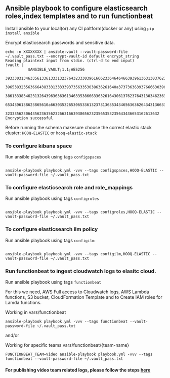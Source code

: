 ## Ansible playbook to configure elasticsearch roles,index templates and to run functionbeat
Install ansible to your local(or) any CI paltform(docker or any) using `pip install ansible`

Encrypt elasticsearch passwords and sensitive data.

```
echo -n XXXXXXXX | ansible-vault --vault-password-file  ~/.vault_pass.txt --encrypt-vault-id default encrypt_string
Reading plaintext input from stdin. (ctrl-d to end input)
!vault |
          $ANSIBLE_VAULT;1.1;AES256
          39333031346335613361333132376432333039616662336464646639396136313037623937633262
          3965383235636664383331333339373563353038636261640a373736363937666630396538373231
          38613338346231326439636363613463353866633632616430613762376431303462363634633030
          6534396138623865610a663035326530653361323731363534346563636264343136633539646166
          32333562306435623635623266316639386562323565353235643436653162613632
Encryption successful
```

Before running the schema makesure choose the correct elastic stack cluster: `HOOQ-ELASTIC` or `hooq-elastic-stack`

### To configure kibana space

Run ansible playbook using tags `configspaces`

```

ansible-playbook playbook.yml -vvv --tags configspaces,HOOQ-ELASTIC --vault-password-file ~/.vault_pass.txt 

```

### To configure elasticsearch role and role_mappings

Run ansible playbook using tags `configroles`

```

ansible-playbook playbook.yml -vvv --tags configroles,HOOQ-ELASTIC --vault-password-file ~/.vault_pass.txt 

```

### To configure elasticsearch ilm policy

Run ansible playbook using tags `configilm`

```

ansible-playbook playbook.yml -vvv --tags configilm,HOOQ-ELASTIC --vault-password-file ~/.vault_pass.txt 

```

### Run functionbeat to ingest cloudwatch logs to elasitc cloud.

Run ansible playbook using tags `functionbeat` 

For this we need, 
AWS Full access to  Cloudwatch logs, AWS Lambda functions, S3 bucket, CloudFormation Template and to Create IAM roles for Lamda functions.

Working in vars/functionbeat
```
ansible-playbook playbook.yml -vvv --tags functionbeat --vault-password-file ~/.vault_pass.txt
```

and/or

Working for specific teams vars/functionbeat/{team-name}
```
FUNCTIONBEAT_TEAM=Video ansible-playbook playbook.yml -vvv --tags functionbeat --vault-password-file ~/.vault_pass.txt

```

#### For publishing video team related logs, please follow the steps [here](./vars/functionbeat/Video/README.md)
